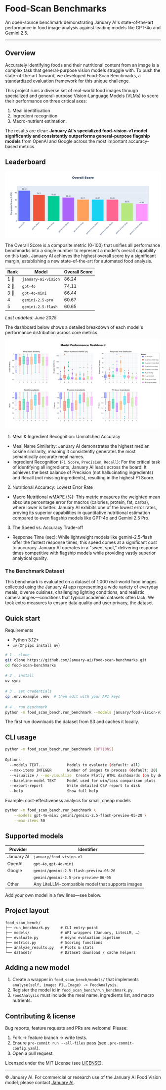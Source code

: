 # Food-Scan Benchmarks

An open-source benchmark demonstrating January AI's state-of-the-art performance in food image analysis against leading models like GPT-4o and Gemini 2.5.

---

## Overview

Accurately identifying foods and their nutritional content from an image is a complex task that general-purpose vision models struggle with. To push the state-of-the-art forward, we developed Food-Scan Benchmarks, a standardized evaluation framework for this unique challenge.

This project runs a diverse set of real-world food images through specialized and general-purpose Vision-Language Models (VLMs) to score their performance on three critical axes: 

1. Meal identification 
2. Ingredient recognition 
3. Macro-nutrient estimation.

The results are clear: **January AI's specialized food-vision-v1 model significantly and consistently outperforms general-purpose flagship models** from OpenAI and Google across the most important accuracy-based metrics.

## Leaderboard

![Overall score](assets/overall.png)

The Overall Score is a composite metric (0-100) that unifies all performance benchmarks into a single number to represent a model's overall capability on this task. January AI achieves the highest overall score by a significant margin, establishing a new state-of-the-art for automated food analysis.

| Rank | Model | Overall Score
| -------- | ------- | ------- |
| 1 🥇   | `january-ai-vision` | 86.24
| 2 🥈  | `gpt-4o`            | 74.11
| 3 🥉  | `gpt-4o-mini`       | 66.44
| 4    | `gemini-2.5-pro`    | 60.67
| 5    | `gemini-2.5-flash`  | 60.65

*Last updated: June 2025*

The dashboard below shows a detailed breakdown of each model's performance distribution across core metrics.

![Overall score](assets/model_performance_dashboard.png)

1. Meal & Ingredient Recognition: Unmatched Accuracy

  - Meal Name Similarity: January AI demonstrates the highest median cosine similarity, meaning it consistently generates the most semantically accurate meal names.
  - Ingredient Recognition (`F1 Score`, `Precision`, `Recall`): For the critical task of identifying all ingredients, January AI leads across the board. It achieves the best balance of Precision (not hallucinating ingredients) and Recall (not missing ingredients), resulting in the highest F1 Score.

2. Nutritional Accuracy: Lowest Error Rate
  - Macro Nutritional wMAPE (%): This metric measures the weighted mean absolute percentage error for macros (calories, protein, fat, carbs), where lower is better. January AI exhibits one of the lowest error rates, proving its superior capabilities in quantitative nutritional estimation compared to even flagship models like GPT-4o and Gemini 2.5 Pro.

3. The Speed vs. Accuracy Trade-off
  - Response Time (sec): While lightweight models like gemini-2.5-flash offer the fastest response times, this speed comes at a significant cost to accuracy. January AI operates in a "sweet spot," delivering response times competitive with flagship models while providing vastly superior analytical quality.


### The Benchmark Dataset
This benchmark is evaluated on a dataset of 1,000 real-world food images collected using the January AI app representing a wide variety of everyday meals, diverse cuisines, challenging lighting conditions, and realistic camera angles—conditions that typical academic datasets often lack. We took extra measures to ensure data quality and user privacy, the dataset 


## Quick start

Requirements

- Python 3.12+
- `uv` (or `pipx install uv`)

```bash
# 1 . clone
git clone https://github.com/January-ai/food-scan-benchmarks.git
cd food-scan-benchmarks

# 2 . install
uv sync

# 3 . set credentials
cp .env.example .env  # then edit with your API keys

# 4 . run benchmark
python -m food_scan_bench.run_benchmark --models january/food-vision-v1 gpt-4o
```

The first run downloads the dataset from S3 and caches it locally.

## CLI usage

```bash
python -m food_scan_bench.run_benchmark [OPTIONS]

Options
  --models TEXT...          Models to evaluate (default: all)
  --max-items INTEGER       Number of images to process (default: 20)
  --visualize / --no-visualize  Create Plotly HTML dashboards (on by default)
  --baseline-model TEXT     Model used for win/loss comparison plots
  --export-report           Write detailed CSV report to disk
  --help                    Show full help
```

Example: cost-effectiveness analysis for small, cheap models

```bash
python -m food_scan_bench.run_benchmark \
    --models gpt-4o-mini gemini/gemini-2.5-flash-preview-05-20 \
    --max-items 50
```

## Supported models

| Provider   | Identifier                                        |
| ---------- | ------------------------------------------------- |
| January AI | `january/food-vision-v1`                          |
| OpenAI     | `gpt-4o`, `gpt-4o-mini`                           |
| Google     | `gemini/gemini-2.5-flash-preview-05-20`           |
|            | `gemini/gemini-2.5-pro-preview-06-05`             |
| Other      | Any LiteLLM-compatible model that supports images |

Add your own model in a few lines—see below.

## Project layout

```text
food_scan_bench/
├── run_benchmark.py     # CLI entry-point
├── models/              # API wrappers (January, LiteLLM, …)
├── evaluate.py          # Async evaluation pipeline
├── metrics.py           # Scoring functions
├── analyze_results.py   # Plots & stats
└── dataset/             # Dataset download / cache helpers
```

## Adding a new model

1. Create a wrapper in `food_scan_bench/models/` that implements `analyse(self, image: PIL.Image) -> FoodAnalysis`.
2. Register the model id in `food_scan_bench/run_benchmark.py`.
3. `FoodAnalysis` must include the meal name, ingredients list, and macro nutrients.

## Contributing & license

Bug reports, feature requests and PRs are welcome! Please:

1. Fork → feature branch → write tests.
2. Ensure `pre-commit run --all-files` pass (see `.pre-commit-config.yaml`).
3. Open a pull request.

Licensed under the MIT License (see [LICENSE](LICENSE)).

---

© January AI. For commercial or research use of the January AI Food Vision model, please contact [January AI](https://january.ai).
